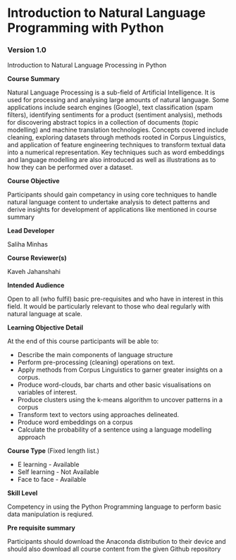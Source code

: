 # Introduction to Natural Language Programming with Python
### Version 1.0

Introduction to Natural Language Processing in Python

**Course Summary**

Natural Language Processing is a sub-field of Artificial Intelligence. 
It is used for processing and analysing large amounts of natural language. 
Some applications include search engines (Google), text classification (spam filters),
identifying sentiments for a product (sentiment analysis), methods for discovering 
abstract topics in a collection of documents (topic modelling) and machine translation technologies.
Concepts covered include cleaning, exploring datasets through methods rooted in Corpus Linguistics,
and application of feature engineering techniques to transform textual data into a numerical representation.
Key techniques such as word embeddings and language modelling are also introduced as well as illustrations
as to how they can be performed over a dataset.

**Course Objective**

Participants should gain competancy in using core techniques to handle natural language content to undertake analysis to detect patterns and derive insights for development of applications like mentioned in course summary


**Lead Developer**

Saliha Minhas

**Course Reviewer(s)**

Kaveh Jahanshahi

**Intended Audience**

Open to all (who fulfil) basic pre-requisites and who have in interest in this field. It would be
particularly relevant to those who deal regularly with natural language at scale.

**Learning Objective Detail**

At the end of this course participants will be able to:

*	Describe the main components of language structure
*	Perform pre-processing (cleaning) operations on text.
*	Apply methods from Corpus Linguistics to garner greater insights on a corpus.
*	Produce word-clouds, bar charts and other basic visualisations on variables of interest.
*	Produce clusters using the k-means algorithm to uncover patterns in a corpus
*	Transform text to vectors using approaches delineated.
*	Produce word embeddings on a corpus 
*	Calculate the probability of a sentence using a language modelling approach


**Course Type** (Fixed length list.)

* E learning - Available 
* Self learning -  Not Available
* Face to face - Available 

**Skill Level**

Competency in using the Python Programming language to perform basic data manipulation is reqiured.

**Pre requisite summary** 

Participants should download the Anaconda distribution to their device and should also download all course content from the 
given Github repository


